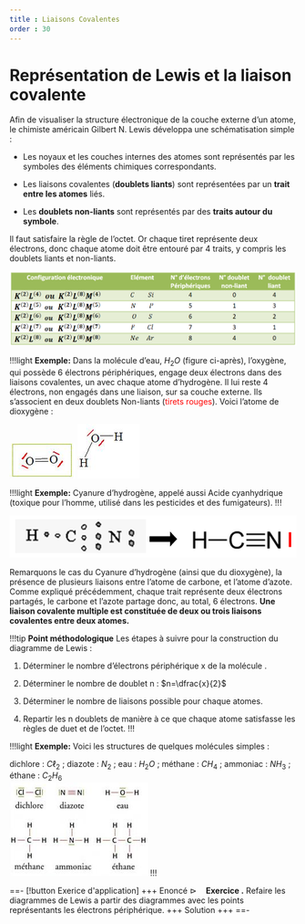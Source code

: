 ```yaml
---
title : Liaisons Covalentes
order : 30
---
```


# Représentation de Lewis et la liaison covalente

Afin de visualiser la structure électronique de la couche externe d’un
atome, le chimiste américain Gilbert N. Lewis développa une
schématisation simple :

- Les noyaux et les couches internes des atomes sont représentés par les
  symboles des éléments chimiques correspondants.

- Les liaisons covalentes (**doublets liants**) sont représentées par un
  **trait entre les atomes** liés.

- Les **doublets non-liants** sont représentés par des **traits autour
  du symbole**.

Il faut satisfaire la règle de l’octet. Or chaque tiret représente deux
électrons, donc chaque atome doit être entouré par 4 traits, y compris
les doublets liants et non-liants.

![Tableau de laisons](../img/2/tableauliaisons2.png)

!!!light **Exemple:** 
Dans la molécule d’eau, $H_2O$ (figure ci-après), l’oxygène, qui possède 6
électrons périphériques, engage deux électrons dans des liaisons
covalentes, un avec chaque atome d’hydrogène. Il lui reste 4 électrons,
non engagés dans une liaison, sur sa couche externe. Ils s’associent en
deux doublets Non-liants (<span style="color: red">tirets
rouges</span>). Voici l’atome de dioxygène :

![Molécule de dioxygène](../img/2/lewis4.jpg)
![Molécule d'eau](../img/2/lewis3.jpg)


!!!light **Exemple:** 
Cyanure d’hydrogène, appelé aussi Acide cyanhydrique
(toxique pour l’homme, utilisé dans les pesticides et des fumigateurs).
!!!

![Molécule de cyanure](../img/2/cyan.png)

Remarquons le cas du Cyanure d’hydrogène (ainsi que du dioxygène), la
présence de plusieurs liaisons entre l’atome de carbone, et l’atome
d’azote. Comme expliqué précédemment, chaque trait représente deux
électrons partagés, le carbone et l’azote partage donc, au total, 6
électrons. **Une liaison covalente multiple est constituée de deux ou
trois liaisons covalentes entre deux atomes.**

!!!tip **Point méthodologique**
Les étapes à suivre pour la construction du diagramme de Lewis :

1.  Déterminer le nombre d’électrons périphérique x de la molécule .

2.  Déterminer le nombre de doublet n : $n=\dfrac{x}{2}$

3.  Déterminer le nombre de liaisons possible pour chaque atomes.

4.  Repartir les n doublets de manière à ce que chaque atome satisfasse
    les règles de duet et de l’octet.
!!!

!!!light **Exemple:** 
Voici les structures de quelques molécules simples :

dichlore : $C\ell_2$ ; diazote : $N_2$ ; eau : $H_2O$ ; méthane :
$CH_4$ ; ammoniac : $NH_3$ ; éthane : $C_2H_6$  
![](../img/2/egs.jpg)
!!!

==- [!button Exerice d'application]
+++ Enoncé
$\triangleright \quad$**Exercice .** Refaire les diagrammes de Lewis a
partir des diagrammes avec les points représentants les électrons
périphérique.
+++ Solution
+++
==-
